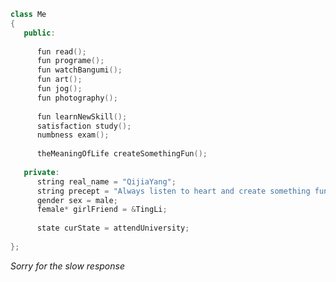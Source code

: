 ```cpp
class Me
{
   public:
   
      fun read();
      fun programe();
      fun watchBangumi();
      fun art();
      fun jog();
      fun photography();
      
      fun learnNewSkill();
      satisfaction study();
      numbness exam();
      
      theMeaningOfLife createSomethingFun();
      
   private:
      string real_name = "QijiaYang";
      string precept = "Always listen to heart and create something fun";
      gender sex = male;
      female* girlFriend = &TingLi;
      
      state curState = attendUniversity;
      
};
```

*Sorry for the slow response*

<!--
**MrAMS/MrAMS** is a ✨ _special_ ✨ repository because its `README.md` (this file) appears on your GitHub profile.

Here are some ideas to get you started:

- 🔭 I’m currently working on ...
- 🌱 I’m currently learning ...
- 👯 I’m looking to collaborate on ...
- 🤔 I’m looking for help with ...
- 💬 Ask me about ...
- 📫 How to reach me: ...
- 😄 Pronouns: ...
- ⚡ Fun fact: ...
-->
